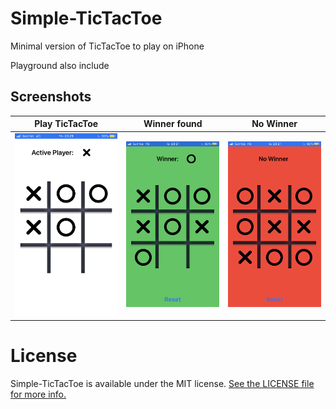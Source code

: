 # Simple-TicTacToe

Minimal version of TicTacToe to play on iPhone

Playground also include

## Screenshots

Play TicTacToe             |  Winner found             |  No Winner
:-------------------------:|:-------------------------:|:-------------------------:
![TicTacToe](https://github.com/miappks/Simple-TicTacToe/blob/main/TicTacToe/Images/TicTacToe.PNG)  |  ![Winner](https://github.com/miappks/Simple-TicTacToe/blob/main/TicTacToe/Images/Winner.PNG) | ![NoWinner](https://github.com/miappks/Simple-TicTacToe/blob/main/TicTacToe/Images/NoWinner.PNG)


License
=======

Simple-TicTacToe is available under the MIT license. [See the LICENSE file for more info.](https://github.com/miappks/Simple-TicTacToe/blob/main/LICENSE)


